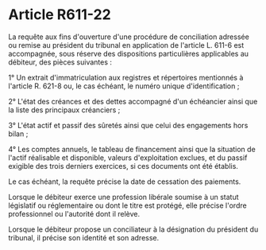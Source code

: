 # Article R611-22

La requête aux fins d'ouverture d'une procédure de conciliation adressée ou remise au président du tribunal en application de l'article L. 611-6 est accompagnée, sous réserve des dispositions particulières applicables au débiteur, des pièces suivantes :

1° Un extrait d'immatriculation aux registres et répertoires mentionnés à l'article R. 621-8 ou, le cas échéant, le numéro unique d'identification ;

2° L'état des créances et des dettes accompagné d'un échéancier ainsi que la liste des principaux créanciers ;

3° L'état actif et passif des sûretés ainsi que celui des engagements hors bilan ;

4° Les comptes annuels, le tableau de financement ainsi que la situation de l'actif réalisable et disponible, valeurs d'exploitation exclues, et du passif exigible des trois derniers exercices, si ces documents ont été établis.

Le cas échéant, la requête précise la date de cessation des paiements.

Lorsque le débiteur exerce une profession libérale soumise à un statut législatif ou réglementaire ou dont le titre est protégé, elle précise l'ordre professionnel ou l'autorité dont il relève.

Lorsque le débiteur propose un conciliateur à la désignation du président du tribunal, il précise son identité et son adresse.
